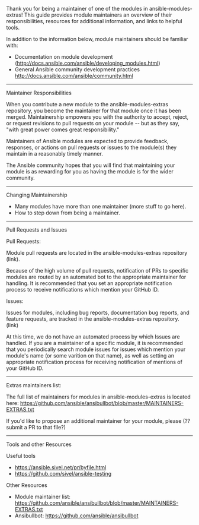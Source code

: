 Thank you for being a maintainer of one of the modules in ansible-modules-extras! This guide provides module maintainers an overview of their responsibilities, resources for additional information, and links to helpful tools.

In addition to the information below, module maintainers should be familiar with:
* Documentation on module development (http://docs.ansible.com/ansible/developing_modules.html)
* General Ansible community development practices http://docs.ansible.com/ansible/community.html

***

Maintainer Responsibilities

When you contribute a new module to the ansible-modules-extras repository, you become the maintainer for that module once it has been merged. Maintainership empowers you with the authority to accept, reject, or request revisions to pull requests on your module -- but as they say, "with great power comes great responsibility."

Maintainers of Ansible modules are expected to provide feedback, responses, or actions on pull requests or issues to the module(s) they maintain in a reasonably timely manner.

The Ansible community hopes that you will find that maintaining your module is as rewarding for you as having the module is for the wider community.

***

Changing Maintainership

* Many modules have more than one maintainer (more stuff to go here).
* How to step down from being a maintainer.

***

Pull Requests and Issues

Pull Requests:

Module pull requests are located in the ansible-modules-extras repository (link).

Because of the high volume of pull requests, notification of PRs to specific modules are routed by an automated bot to the appropriate maintainer for handling. It is recommended that you set an appropriate notification process to receive notifications which mention your GitHub ID.

Issues:

Issues for modules, including bug reports, documentation bug reports, and feature requests, are tracked in the ansible-modules-extras repository. (link)

At this time, we do not have an automated process by which Issues are handled. If you are a maintainer of a specific module, it is recommended that you periodically search module issues for issues which mention your module's name (or some varition on that name), as well as setting an appropriate notification process for receiving notification of mentions of your GitHub ID.

***

Extras maintainers list:

The full list of maintainers for modules in ansible-modules-extras is located here:
https://github.com/ansible/ansibullbot/blob/master/MAINTAINERS-EXTRAS.txt

If you'd like to propose an additional maintainer for your module, please (?? submit a PR to that file?)

***

Tools and other Resources

Useful tools
* https://ansible.sivel.net/pr/byfile.html
* https://github.com/sivel/ansible-testing

Other Resources

* Module maintainer list: https://github.com/ansible/ansibullbot/blob/master/MAINTAINERS-EXTRAS.txt
* Ansibullbot: https://github.com/ansible/ansibullbot
